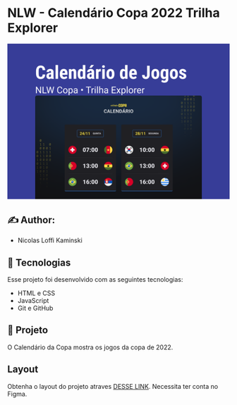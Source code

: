 <h1>NLW - Calendário Copa 2022 Trilha Explorer</h1>

<p align="center">
  <img alt="Calendário Copa 2022" src=".github/Preview.jpg" widht=100%>
</p>

## :writing_hand: Author: 
- Nicolas Loffi Kaminski

## :rocket: Tecnologias

Esse projeto foi desenvolvido com  as seguintes tecnologias:

- HTML e CSS
- JavaScript
- Git e GitHub

## :art: Projeto
 O Calendário da Copa mostra os jogos da copa de 2022.

## Layout
 Obtenha o layout do projeto atraves [DESSE LINK](https://www.figma.com/community/file/1169028052212317700). Necessita ter conta no Figma.